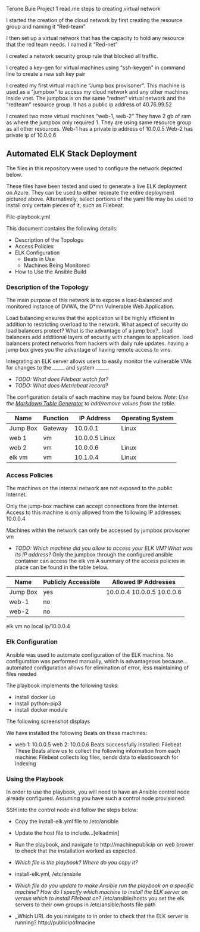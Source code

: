 Terone Buie Project 1 read.me steps to creating virtual network

I started the creation of the cloud network by first creating the resource group and naming it “Red-team”


I then set up a virtual network that has the capacity to hold any resource that the red team needs. I named it “Red-net”

I created a network security group rule that blocked all traffic.

I created a key-gen for virtual machines using “ssh-keygen” in command line to create a new ssh key pair

I created my first virtual machine “Jump box provisoner”. This machine is used as a “jumpbox” to access my cloud network and any other machines inside vnet. The jumpbox is on the same “rednet” virtual network and the “redteam” resource group. It has a public ip address of 40.76.99.52


I created two more virtual machines “web-1, web-2” They have 2 gb of ram as where the jumpbox only required 1. They are using same resource group as all other resources. Web-1 has a private ip address of 10.0.0.5 Web-2 has private ip of 10.0.0.6



## Automated ELK Stack Deployment
 
The files in this repository were used to configure the network depicted below.
 

 
These files have been tested and used to generate a live ELK deployment on Azure. They can be used to either recreate the entire deployment pictured above. Alternatively, select portions of the yaml file may be used to install only certain pieces of it, such as Filebeat.
 
  File-playbook.yml
 
This document contains the following details:
- Description of the Topologu
- Access Policies
- ELK Configuration
  - Beats in Use
  - Machines Being Monitored
- How to Use the Ansible Build
 
 
### Description of the Topology
 
The main purpose of this network is to expose a load-balanced and monitored instance of DVWA, the D*mn Vulnerable Web Application.
 
Load balancing ensures that the application will be highly efficient in addition to restricting overload to the network.
What aspect of security do load balancers protect? What is the advantage of a jump box?_
 load balancers add additional layers of security with changes to application. 
 load balancers protect networks from hackers with daily rule updates.
 having a jump box gives you the advantage of having remote access to vms.
 
Integrating an ELK server allows users to easily monitor the vulnerable VMs for changes to the _____ and system _____.
- _TODO: What does Filebeat watch for?_
- _TODO: What does Metricbeat record?_
 
The configuration details of each machine may be found below.
_Note: Use the [Markdown Table Generator](http://www.tablesgenerator.com/markdown_tables) to add/remove values from the table_.
 
| Name     | Function | IP Address | Operating System |
|----------|----------|------------|------------------|
| Jump Box | Gateway  | 10.0.0.1   | Linux            |
| web 1    |   vm     | 10.0.0.5     Linux                      |
| web 2    |   vm     | 10.0.0.6   | Linux                 |
| elk vm   |   vm     | 10.1.0.4   | Linux
 
### Access Policies
 
The machines on the internal network are not exposed to the public Internet. 
 
Only the jump-box machine can accept connections from the Internet. Access to this machine is only allowed from the following IP addresses:
10.0.0.4
 
Machines within the network can only be accessed by jumpbox provisoner vm
- _TODO: Which machine did you allow to access your ELK VM? What was its IP address?_
 Only the jumpbox through the configured ansible container can access the elk vm
A summary of the access policies in place can be found in the table below.
 
| Name     | Publicly Accessible | Allowed IP Addresses |
|----------|---------------------|----------------------|
| Jump Box | yes                 | 10.0.0.4 10.0.0.5 10.0.0.6    |
| web-1    | no                  |                      |
| web-2    | no                  |                      |
 elk vm      no                     local ip/10.0.0.4
 
### Elk Configuration
 
Ansible was used to automate configuration of the ELK machine. No configuration was performed manually, which is advantageous because...
automated configuration allows for elimination of error, less maintaining of files needed
 
The playbook implements the following tasks:
- install docker i.o
- install python-pip3
- install docker module
 
The following screenshot displays 
 
We have installed the following Beats on these machines:
- web 1: 10.0.0.5
  web 2: 10.0.0.6
  Beats successfully installed: Filebeat
These Beats allow us to collect the following information from each machine:
Filebeat collects log files, sends data to elasticsearch for indexing
 
### Using the Playbook
In order to use the playbook, you will need to have an Ansible control node already configured. Assuming you have such a control node provisioned: 
 
SSH into the control node and follow the steps below:
- Copy the install-elk.yml file to /etc/ansible
- Update the host file to include...[elkadmin]
- Run the playbook, and navigate to http://machinepublicip on web brower to check that the installation worked as expected.
 
- _Which file is the playbook? Where do you copy it?_
- install-elk.yml, /etc/ansbile
- _Which file do you update to make Ansible run the playbook on a specific machine? How do I specify which machine to install the ELK server on versus which to install Filebeat on?_ /etc/ansible/hosts you set the elk servers to their own groups in /etc/ansible/hosts file path
- _Which URL do you navigate to in order to check that the ELK server is running?
http://publicipofmacine

